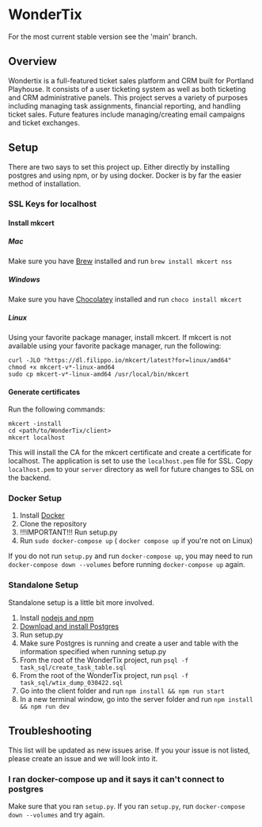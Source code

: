 # WonderTix

For the most current stable version see the 'main' branch.

## Overview
Wondertix is a full-featured ticket sales platform and CRM built for Portland Playhouse. It consists of a user ticketing system as well as both ticketing and CRM administrative panels. This project serves a variety of purposes including managing task assignments, financial reporting, and handling ticket sales. Future features include managing/creating email campaigns and ticket exchanges. 

## Setup
There are two says to set this project up. Either directly by installing postgres and using npm, or by using docker. Docker is by far the easier method of installation.

### SSL Keys for localhost
#### Install mkcert
##### Mac
Make sure you have [Brew](https://brew.sh) installed and run `brew install mkcert nss`
##### Windows
Make sure you have [Chocolatey](https://chocolatey.org) installed and run `choco install mkcert`
##### Linux
Using your favorite package manager, install mkcert. If mkcert is not available using your favorite package manager, run the following:
```
curl -JLO "https://dl.filippo.io/mkcert/latest?for=linux/amd64"
chmod +x mkcert-v*-linux-amd64
sudo cp mkcert-v*-linux-amd64 /usr/local/bin/mkcert
```

#### Generate certificates
Run the following commands:
```
mkcert -install
cd <path/to/WonderTix/client>
mkcert localhost
```
This will install the CA for the mkcert certificate and create a certificate for localhost. The application is set to use the `localhost.pem` file for SSL. Copy `localhost.pem` to your `server` directory as well for future changes to SSL on the backend.  

### Docker Setup
1. Install [Docker](https://docs.docker.com/engine/install/ubuntu/)
2. Clone the repository
3. !!!IMPORTANT!!! Run setup.py
4. Run `sudo docker-compose up` ( `docker compose up`  if you're not on Linux)

If you do not run `setup.py` and run `docker-compose up`, you may need to run `docker-compose down --volumes` before running `docker-compose up` again. 

### Standalone Setup
Standalone setup is a little bit more involved. 

1. Install [nodejs and npm](https://docs.npmjs.com/downloading-and-installing-node-js-and-npm) 
2. [Download and install Postgres](https://www.postgresql.org/download/)
3. Run setup.py
4. Make sure Postgres is running and create a user and table with the information specified when running setup.py
5. From the root of the WonderTix project, run `psql -f task_sql/create_task_table.sql`
6. From the root of the WonderTix project, run `psql -f task_sql/wtix_dump_030422.sql`
7. Go into the client folder and run `npm install && npm run start`
8. In a new terminal window, go into the server folder and run `npm install && npm run dev`

## Troubleshooting
This list will be updated as new issues arise. If you your issue is not listed, please create an issue and we will look into it.

### I ran docker-compose up and it says it can't connect to postgres
Make sure that you ran `setup.py`. If you ran `setup.py`, run `docker-compose down --volumes` and try again.
